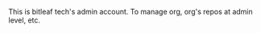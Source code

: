 This is bitleaf tech's admin account.
To manage org, org's repos at admin level, etc.

<!---
bitleaf-tech-admin/bitleaf-tech-admin is a ✨ special ✨ repository because its `README.md` (this file) appears on your GitHub profile.
You can click the Preview link to take a look at your changes.
--->
